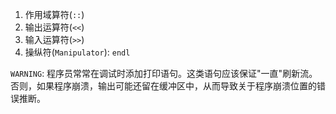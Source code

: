 1. 作用域算符(`::`)
2. 输出运算符(`<<`)
3. 输入运算符(`>>`)
4. 操纵符(`Manipulator`): `endl`


`WARNING`: 程序员常常在调试时添加打印语句。这类语句应该保证"一直"刷新流。否则，如果程序崩溃，输出可能还留在缓冲区中，从而导致关于程序崩溃位置的错误推断。
